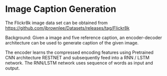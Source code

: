 # Image Caption Generation

The Flickr8k image data set can be obtained from https://github.com/jbrownlee/Datasets/releases/tag/Flickr8k

Background:
Given a image and five reference caption, an encoder-decoder architecture can be used to generate caption of the given image.

The encoder learns the compressed encoding features using Pretrained CNN architecture RESTNET and subsequently feed into a RNN / LSTM network.
The RNN/LSTM network uses sequence of words as input and output.




